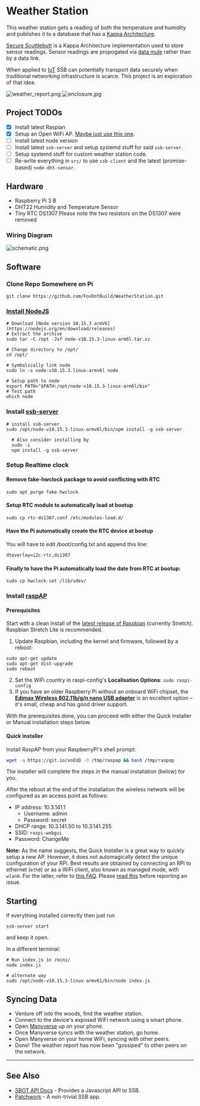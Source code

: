 # Weather Station

This weather station gets a reading of both the temperature and humidity and publishes it to a database that has a [Kappa Architecture](http://milinda.pathirage.org/kappa-architecture.com/).

[Secure Scuttlebutt](https://ssbc.github.io/scuttlebutt-protocol-guide/) is a Kappa Architecture implementation used to store sensor readings. Sensor readings are propogated via [data mule](https://en.wikipedia.org/wiki/Data_mule) rather than by a data link.

When applied to [IoT](https://en.wikipedia.org/wiki/Internet_of_things) SSB can potentially transport data securely when traditional networking infrastructure is scarce. This project is an exploration of that idea.

   ![weather_report.png](weather_report.png)
   ![enclosure.jpg](enclosure.jpg)

## Project TODOs

 - [X] Install latest Raspian
 - [X] Setup an Open WiFi AP. [Maybe just use this one](https://github.com/billz/raspap-webgui).
 - [ ] Install latest node version
 - [ ] Install latest `ssb-server` and setup systemd stuff for said `ssb-server`.
 - [ ] Setup systemd stuff for custom weather station code.
 - [ ] Re-write everything in `src/` to use `ssb-client` and the latest (promise-based) `node-dht-sensor`.

## Hardware

 * Raspberry Pi 3 B
 * DHT22 Humidity and Temperature Sensor
 * Tiny RTC DS1307
   Please note the two resistors on the DS1307 were removed
### Wiring Diagram

![schematic.png](schematic.png)

## Software

### Clone Repo Somewhere on Pi

```
git clone https://github.com/FoxDotBuild/WeatherStation.git
```

### [Install NodeJS](https://www.instructables.com/id/Install-Nodejs-and-Npm-on-Raspberry-Pi/)

```
# Download [Node version 10.15.3 armV6] (https://nodejs.org/en/download/releases)
# Extract the archive
sudo tar -C /opt -Jxf node-v10.15.3-linux-arm6l.tar.xz

# Change directory to /opt/
cd /opt/

# Symbolically link node
sudo ln -s node-v10.15.3.linux-armv6l node

# Setup path to node
export PATH="$PATH:/opt/node-v10.15.3-linux-arm6l/bin"
# Test path
which node
```

### Install [ssb-server](https://github.com/ssbc/ssb-server)

```
# install ssb-server
sudo /opt/node-v10.15.3-linux-armv6l/bin/npm install -g ssb-server

  # Also consider installing by
  sudo -i
  npm install -g ssb-server
```

### Setup Realtime clock

#### Remove fake-hwclock package to avoid conflicting with RTC
```
sudo apt purge fake-hwclock
```

#### Setup RTC module to automatically load at bootup
```
sudo cp rtc-ds1307.conf /etc/modules-load.d/
```

#### Have the Pi automatically create the RTC device at bootup
You will have to edit /boot/config.txt and append this line:
```
dtoverlay=i2c-rtc,ds1307
```

#### Finally to have the Pi automatically load the date from RTC at bootup:
```
sudo cp hwclock-set /lib/udev/
```

### Install [raspAP](https://github.com/billz/raspap-webgui)

#### Prerequisites

Start with a clean install of the [latest release of Raspbian](https://www.raspberrypi.org/downloads/raspbian/) (currently Stretch).
Raspbian Stretch Lite is recommended.

1. Update Raspbian, including the kernel and firmware, followed by a reboot:
```
sudo apt-get update
sudo apt-get dist-upgrade
sudo reboot
```
2. Set the WiFi country in raspi-config's **Localisation Options**: `sudo raspi-config`
3. If you have an older Raspberry Pi without an onboard WiFi chipset, the [**Edimax Wireless 802.11b/g/n nano USB adapter**](https://www.edimax.com/edimax/merchandise/merchandise_detail/data/edimax/global/wireless_adapters_n150/ew-7811un) is an excellent option – it's small, cheap and has good driver support.

With the prerequisites done, you can proceed with either the Quick installer or Manual installation steps below.

#### Quick installer

Install RaspAP from your RaspberryPi's shell prompt:

```sh
wget -q https://git.io/voEUQ -O /tmp/raspap && bash /tmp/raspap
```

The installer will complete the steps in the manual installation (below) for you.

After the reboot at the end of the installation the wireless network will be
configured as an access point as follows:

* IP address: 10.3.141.1
  * Username: admin
  * Password: secret
* DHCP range: 10.3.141.50 to 10.3.141.255
* SSID: `raspi-webgui`
* Password: ChangeMe

**Note:** As the name suggests, the Quick Installer is a great way to quickly setup a new AP. However, it does not automagically detect the unique configuration of your RPi. Best results are obtained by connecting an RPi to ethernet (`eth0`) or as a WiFi client, also known as managed mode, with `wlan0`. For the latter, refer to [this FAQ](https://github.com/billz/raspap-webgui/wiki/FAQs#how-do-i-prepare-the-sd-card-to-connect-to-wifi-in-headless-mode). Please [read this](https://github.com/billz/raspap-webgui/wiki/Reporting-issues) before reporting an issue.

## Starting

If everything installed correctly then just run

```
ssb-server start
```

and keep it open.

In a different terminal:

```
# Run index.js in /mini/
node index.js

# alternate way
sudo /opt/node-v10.15.3-linux-armv61/bin/node index.js
```

## Syncing Data

 * Venture off into the woods, find the weather station.
 * Connect to the device's exposed WiFi network using a smart phone.
 * Open [Manyverse](https://play.google.com/store/apps/details?id=se.manyver) up on your phone.
 * Once Manyverse syncs with the weather station, go home.
 * Open Manyverse on your home WiFi, syncing with other peers.
 * Done! The weather report has now been "gossiped" to other peers on the network.

---

## See Also

 * [SBOT API Docs](https://scuttlebot.io/) - Provides a Javascript API to SSB.
 * [Patchwork](https://github.com/ssbc/patchwork) - A non-trivial SSB app.
